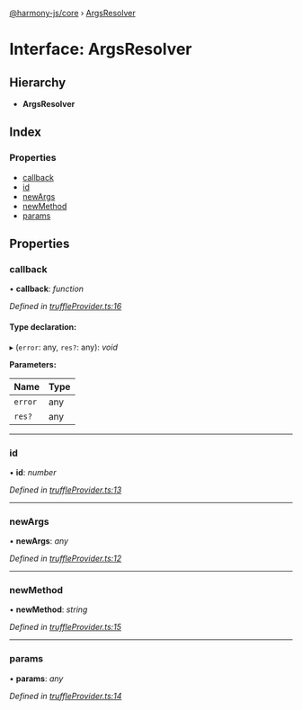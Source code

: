 [@harmony-js/core](../globals.md) › [ArgsResolver](argsresolver.md)

# Interface: ArgsResolver

## Hierarchy

* **ArgsResolver**

## Index

### Properties

* [callback](argsresolver.md#callback)
* [id](argsresolver.md#id)
* [newArgs](argsresolver.md#newargs)
* [newMethod](argsresolver.md#newmethod)
* [params](argsresolver.md#params)

## Properties

###  callback

• **callback**: *function*

*Defined in [truffleProvider.ts:16](https://github.com/FireStack-Lab/Harmony-sdk-core/blob/436f358/packages/harmony-core/src/truffleProvider.ts#L16)*

#### Type declaration:

▸ (`error`: any, `res?`: any): *void*

**Parameters:**

Name | Type |
------ | ------ |
`error` | any |
`res?` | any |

___

###  id

• **id**: *number*

*Defined in [truffleProvider.ts:13](https://github.com/FireStack-Lab/Harmony-sdk-core/blob/436f358/packages/harmony-core/src/truffleProvider.ts#L13)*

___

###  newArgs

• **newArgs**: *any*

*Defined in [truffleProvider.ts:12](https://github.com/FireStack-Lab/Harmony-sdk-core/blob/436f358/packages/harmony-core/src/truffleProvider.ts#L12)*

___

###  newMethod

• **newMethod**: *string*

*Defined in [truffleProvider.ts:15](https://github.com/FireStack-Lab/Harmony-sdk-core/blob/436f358/packages/harmony-core/src/truffleProvider.ts#L15)*

___

###  params

• **params**: *any*

*Defined in [truffleProvider.ts:14](https://github.com/FireStack-Lab/Harmony-sdk-core/blob/436f358/packages/harmony-core/src/truffleProvider.ts#L14)*
